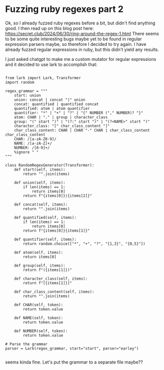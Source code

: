 # Fuzzing ruby regexes part 2

Ok, so I already fuzzed ruby regexes before a bit, but didn't find anything good. I then read up on this blog post here: https://secret.club/2024/06/30/ring-around-the-regex-1.html There seems to be some quite interesting bugs maybe yet to be found in regular expression parsers maybe, so therefore I decided to try again. I have already fuzzed regular expressions in ruby, but this didn't yield any results.

I just asked chatgpt to make me a custom mutator for regular expressions and it decided to use lark to accomplish that:

```

from lark import Lark, Transformer
import random

regex_grammar = """
    start: union
    union: concat | concat "|" union
    concat: quantified | quantified concat
    quantified: atom | atom quantifier
    quantifier: "*" | "+" | "?" | "{" NUMBER ("," NUMBER)? "}"
    atom: CHAR | "." | group | character_class
    group: "(" start ")" | "(?:" start ")" | "(?<NAME>" start ")"
    character_class: "[" char_class_content "]"
    char_class_content: CHAR | CHAR "-" CHAR | char_class_content char_class_content
    CHAR: /[a-zA-Z0-9]/
    NAME: /[a-zA-Z]+/
    NUMBER: /[0-9]+/
    %ignore " "
"""

class RandomRegexGenerator(Transformer):
    def start(self, items):
        return "".join(items)

    def union(self, items):
        if len(items) == 1:
            return items[0]
        return f"{items[0]}|{items[2]}"

    def concat(self, items):
        return "".join(items)

    def quantified(self, items):
        if len(items) == 1:
            return items[0]
        return f"{items[0]}{items[1]}"

    def quantifier(self, items):
        return random.choice(["*", "+", "?", "{1,3}", "{0,5}"])

    def atom(self, items):
        return items[0]

    def group(self, items):
        return f"({items[1]})"

    def character_class(self, items):
        return f"[{items[1]}]"

    def char_class_content(self, items):
        return "".join(items)

    def CHAR(self, token):
        return token.value

    def NAME(self, token):
        return token.value

    def NUMBER(self, token):
        return token.value

# Parse the grammar
parser = Lark(regex_grammar, start="start", parser="earley")


```

seems kinda fine. Let's put the grammar to a separate file maybe??



